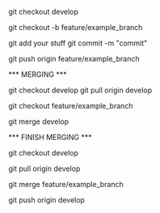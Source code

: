<!-- from main go into develop -->
git checkout develop

<!-- create new branch -->
git checkout -b feature/example_branch
<!-- REMEMBER THE '-b' BECAUSE YOU ARE CREATING A NEW BRANCH-->

<!-- do your changes -->
git add your stuff
git commit -m "commit"

<!-- push to your branch -->
git push origin feature/example_branch

*** MERGING ***

<!-- go into develop and do a git pull -->
git checkout develop
git pull origin develop

<!-- go into your branch -->
git checkout feature/example_branch

<!-- merge develop into your branch -->
git merge develop

<!-- resolve any conflicts -->
<!-- add and commit changes git add git commit -m etc -->
<!-- git push origin feature/example_branch -->

*** FINISH MERGING ***

<!-- move into develop -->
git checkout develop

<!-- pull develop -->
git pull origin develop

<!-- merge your branch into develop -->
git merge feature/example_branch

<!-- push to develop -->
git push origin develop
